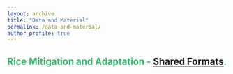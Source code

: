 ```yaml
---
layout: archive
title: "Data and Material"
permalink: /data-and-material/
author_profile: true
---
```


## <span style="color: MediumSeaGreen;">Rice Mitigation and Adaptation - <a href="https://drive.google.com/drive/folders/1v_G11kx-nHxTHYi8TH6oO6uZ0cdGwJC9">Shared Formats</a>. </span>
